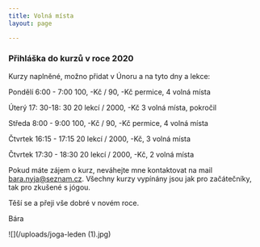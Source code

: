 ```yaml
---
title: Volná místa
layout: page

---
```

### **Přihláška do kurzů v roce 2020**

Kurzy naplněné, možno přidat v Únoru a na tyto dny a lekce:

Pondělí 6:00 - 7:00 100, -Kč / 90, -Kč permice, 4 volná místa

Úterý 17: 30-18: 30 20 lekcí / 2000, -Kč 3 volná místa, pokročil

Středa 8:00 - 9:00 100, -Kč / 90, -Kč permice, 4 volná místa

Čtvrtek 16:15 - 17:15 20 lekcí / 2000, -Kč, 3 volná místa

Čtvrtek 17:30 - 18:30 20 lekcí / 2000, -Kč, 2 volná místa

Pokud máte zájem o kurz, neváhejte mne kontaktovat na mail bara.nyja@seznam.cz. Všechny kurzy vypínány jsou jak pro začátečníky, tak pro zkušené s jógou.

Těší se a přeji vše dobré v novém roce.

Bára

![](/uploads/joga-leden (1).jpg)